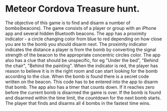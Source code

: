 # Meteor Cordova Treasure hunt.
The objective of this game is to find and disarm a number of bombs(beacons). The game consists of a player or group with an iPhone app and several hidden Bluetooth beacons. The app has a proximity indicator - a circle changing color from blue to red depending on how close you are to the bomb you should disarm next. The proximity indicator indicates the distance a player is from the bomb by converting the signal strength of the beacon to the appropriate concentric circles color. The app also has a clue that should be unspecific, for eg "Under the bed", "Behind the chair", "Behind the painting". When the indicator is red, the player has reason to believe it is in the right room and can start looking for the bomb according to the clue. When the bomb is found there is a secret code written on the beacon. This code has to be entered into the app to disarm that bomb. The app also has a timer that counts down. If it reaches zero before the current bomb is disarmed the game is over. If the bomb is found and disarmed within the time limit, the countdown for the next bomb starts. The player that finds and disarms all 4 bombs in the fastest time wins.
